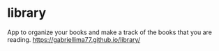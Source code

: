 # library
App to organize your books and make a track of the books that you are reading.
https://gabriellima77.github.io/library/